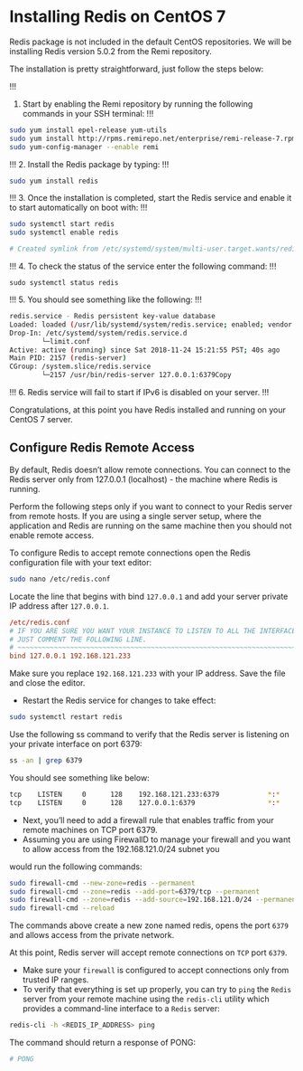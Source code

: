 # Installing Redis on CentOS 7

Redis package is not included in the default CentOS repositories. We will be installing Redis version 5.0.2 from the Remi repository.

The installation is pretty straightforward, just follow the steps below:

!!!
1. Start by enabling the Remi repository by running the following commands in your SSH terminal:
!!!

```sh
sudo yum install epel-release yum-utils
sudo yum install http://rpms.remirepo.net/enterprise/remi-release-7.rpm
sudo yum-config-manager --enable remi
```

!!!
2. Install the Redis package by typing:
!!!

```sh
sudo yum install redis
```

!!!
3. Once the installation is completed, start the Redis service and enable it to start automatically on boot with:
!!!

```sh
sudo systemctl start redis
sudo systemctl enable redis

# Created symlink from /etc/systemd/system/multi-user.target.wants/redis.service to /usr/lib/systemd/system/redis.service.copy
```

!!!
4. To check the status of the service enter the following command:
!!!

```shg
sudo systemctl status redis
```

!!!
5. You should see something like the following:
!!!

```sh
redis.service - Redis persistent key-value database
Loaded: loaded (/usr/lib/systemd/system/redis.service; enabled; vendor preset: disabled)
Drop-In: /etc/systemd/system/redis.service.d
        └─limit.conf
Active: active (running) since Sat 2018-11-24 15:21:55 PST; 40s ago
Main PID: 2157 (redis-server)
CGroup: /system.slice/redis.service
        └─2157 /usr/bin/redis-server 127.0.0.1:6379Copy
```

!!!
6. Redis service will fail to start if IPv6 is disabled on your server.
!!!

Congratulations, at this point you have Redis installed and running on your CentOS 7 server.


## Configure Redis Remote Access

By default, Redis doesn’t allow remote connections. You can connect to the Redis server only from 127.0.0.1 (localhost) - the machine where Redis is running.

Perform the following steps only if you want to connect to your Redis server from remote hosts. If you are using a single server setup, where the application and Redis are running on the same machine then you should not enable remote access.

To configure Redis to accept remote connections open the Redis configuration file with your text editor:

```sh
sudo nano /etc/redis.conf
```

Locate the line that begins with bind `127.0.0.1` and add your server private IP address after `127.0.0.1`.

```conf
/etc/redis.conf
# IF YOU ARE SURE YOU WANT YOUR INSTANCE TO LISTEN TO ALL THE INTERFACES
# JUST COMMENT THE FOLLOWING LINE.
# ~~~~~~~~~~~~~~~~~~~~~~~~~~~~~~~~~~~~~~~~~~~~~~~~~~~~~~~~~~~~~~~~~~~~~~~~
bind 127.0.0.1 192.168.121.233
```

Make sure you replace `192.168.121.233` with your IP address. Save the file and close the editor.

- Restart the Redis service for changes to take effect:

```sh
sudo systemctl restart redis
```

Use the following ss command to verify that the Redis server is listening on your private interface on port 6379:

```sh
ss -an | grep 6379
```

You should see something like below:

```sh
tcp    LISTEN     0      128    192.168.121.233:6379            *:*
tcp    LISTEN     0      128    127.0.0.1:6379                  *:*
```

- Next, you’ll need to add a firewall rule that enables traffic from your remote machines on TCP port 6379.
- Assuming you are using FirewallD to manage your firewall and you want to allow access from the 192.168.121.0/24 subnet you 

would run the following commands:

```sh
sudo firewall-cmd --new-zone=redis --permanent
sudo firewall-cmd --zone=redis --add-port=6379/tcp --permanent
sudo firewall-cmd --zone=redis --add-source=192.168.121.0/24 --permanent
sudo firewall-cmd --reload
```

The commands above create a new zone named redis, opens the port `6379` and allows access from the private network.

At this point, Redis server will accept remote connections on `TCP` port `6379`.

- Make sure your `firewall` is configured to accept connections only from trusted IP ranges.
- To verify that everything is set up properly, you can try to `ping` the `Redis` server from your remote machine using the `redis-cli` utility which provides a command-line interface to a `Redis` server:

```sh
redis-cli -h <REDIS_IP_ADDRESS> ping
```

The command should return a response of PONG:

```sh
# PONG
```
